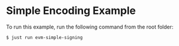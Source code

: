 # Simple Encoding Example

To run this example, run the following command from the root folder:

```bash
$ just run evm-simple-signing
```
